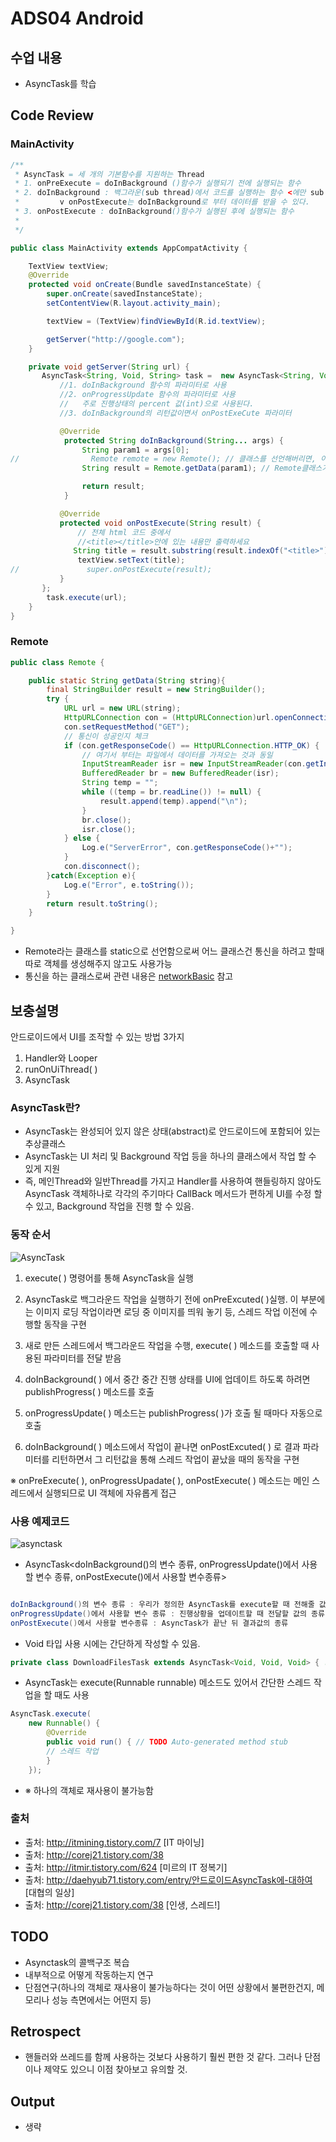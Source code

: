 # ADS04 Android

## 수업 내용

- AsyncTask를 학습

## Code Review

### MainActivity

```Java
/**
 * AsyncTask = 세 개의 기본함수를 지원하는 Thread
 * 1. onPreExecute = doInBackground ()함수가 실행되기 전에 실행되는 함수
 * 2. doInBackground : 백그라운(sub thread)에서 코드를 실행하는 함수 <에만 sub thread
 *         v onPostExecute는 doInBackground로 부터 데이터를 받을 수 있다.
 * 3. onPostExecute : doInBackground()함수가 실행된 후에 실행되는 함수
 *
 */

public class MainActivity extends AppCompatActivity {

    TextView textView;
    @Override
    protected void onCreate(Bundle savedInstanceState) {
        super.onCreate(savedInstanceState);
        setContentView(R.layout.activity_main);

        textView = (TextView)findViewById(R.id.textView);

        getServer("http://google.com");
    }

    private void getServer(String url) {
       AsyncTask<String, Void, String> task =  new AsyncTask<String, Void, String>(){
           //1. doInBackground 함수의 파라미터로 사용
           //2. onProgressUpdate 함수의 파라미터로 사용
           //   주로 진행상태의 percent 값(int)으로 사용된다.
           //3. doInBackground의 리턴값이면서 onPostExeCute 파라미터

           @Override
            protected String doInBackground(String... args) {
                String param1 = args[0];
//                Remote remote = new Remote(); // 클래스를 선언해버리면, 이중으로 메모리가 올라감.
                String result = Remote.getData(param1); // Remote클래스가 static으로 선언되어 있기때문에, 따로 객체를 생성해줄 필요가 없다.

                return result;
            }

           @Override
           protected void onPostExecute(String result) {
               // 전체 html 코드 중에서
               //<title></title>안에 있는 내용만 출력하세요
              String title = result.substring(result.indexOf("<title>")+"<title>".length(), result.indexOf("</title>"));
               textView.setText(title);
//               super.onPostExecute(result);
           }
       };
        task.execute(url);
    }
}
```

### Remote

```Java
public class Remote {

    public static String getData(String string){
        final StringBuilder result = new StringBuilder();
        try {
            URL url = new URL(string);
            HttpURLConnection con = (HttpURLConnection)url.openConnection();
            con.setRequestMethod("GET");
            // 통신이 성공인지 체크
            if (con.getResponseCode() == HttpURLConnection.HTTP_OK) {
                // 여기서 부터는 파일에서 데이터를 가져오는 것과 동일
                InputStreamReader isr = new InputStreamReader(con.getInputStream());
                BufferedReader br = new BufferedReader(isr);
                String temp = "";
                while ((temp = br.readLine()) != null) {
                    result.append(temp).append("\n");
                }
                br.close();
                isr.close();
            } else {
                Log.e("ServerError", con.getResponseCode()+"");
            }
            con.disconnect();
        }catch(Exception e){
            Log.e("Error", e.toString());
        }
        return result.toString();
    }

}

```
- Remote라는 클래스를 static으로 선언함으로써 어느 클래스건 통신을 하려고 할때 따로 객체를 생성해주지 않고도 사용가능
- 통신을 하는 클래스로써 관련 내용은 [networkBasic](https://github.com/youjisang/ADS_Android_Network.git) 참고

## 보충설명

안드로이드에서 UI를 조작할 수 있는 방법 3가지

1. Handler와 Looper 
2. runOnUiThread( )
3. AsyncTask

### AsyncTask란?

- AsyncTask는 완성되어 있지 않은 상태(abstract)로 안드로이드에 포함되어 있는 추상클래스
- AsyncTask는 UI 처리 및 Background 작업 등을 하나의 클래스에서 작업 할 수 있게 지원
- 즉, 메인Thread와 일반Thread를 가지고 Handler를 사용하여 핸들링하지 않아도 AsyncTask 객체하나로 각각의 주기마다 CallBack 메서드가 편하게 UI를 수정 할 수 있고, Background 작업을 진행 할 수 있음.


### 동작 순서

![AsyncTask](http://cfile23.uf.tistory.com/image/2420B240577D4A720F8136)

 1. execute( ) 명령어를 통해 AsyncTask을 실행

 2. AsyncTask로 백그라운드 작업을 실행하기 전에 onPreExcuted( )실행. 이 부분에는 이미지 로딩 작업이라면 로딩 중 이미지를 띄워 놓기 등, 스레드 작업 이전에 수행할 동작을 구현

 3. 새로 만든 스레드에서 백그라운드 작업을 수행, execute( ) 메소드를 호출할 때 사용된 파라미터를  전달 받음

 4. doInBackground( ) 에서 중간 중간 진행 상태를 UI에 업데이트 하도록 하려면 publishProgress( ) 메소드를 호출

 5. onProgressUpdate( ) 메소드는 publishProgress( )가 호출 될 때마다 자동으로 호출

 6. doInBackground( ) 메소드에서 작업이 끝나면 onPostExcuted( ) 로 결과 파라미터를 리턴하면서 그 리턴값을 통해 스레드 작업이 끝났을 때의 동작을 구현

※ onPreExecute( ), onProgressUpadate( ), onPostExecute( ) 메소드는 메인 스레드에서 실행되므로 UI 객체에 자유롭게 접근



### 사용 예제코드

![asynctask](https://4.bp.blogspot.com/-K_DUtYI4XQg/V4fUJRWtN6I/AAAAAAAALl8/TK9Izfszt8k_mqBJfEecqx1dcZbhqUhWQCLcB/w1200-h630-p-k-no-nu/Untitled.png)

- AsyncTask<doInBackground()의 변수 종류, onProgressUpdate()에서 사용할 변수 종류, onPostExecute()에서 사용할 변수종류>

```Java

doInBackground()의 변수 종류 : 우리가 정의한 AsyncTask를 execute할 때 전해줄 값의 종류
onProgressUpdate()에서 사용할 변수 종류 : 진행상황을 업데이트할 때 전달할 값의 종류
onPostExecute()에서 사용할 변수종류 : AsyncTask가 끝난 뒤 결과값의 종류

```
- Void 타입 사용 시에는 간단하게 작성할 수 있음.

```Java
private class DownloadFilesTask extends AsyncTask<Void, Void, Void> { ... }
```

- AsyncTask는 execute(Runnable runnable) 메소드도 있어서 간단한 스레드 작업을 할 때도 사용

```Java
AsyncTask.execute(
    new Runnable() { 
        @Override 
        public void run() { // TODO Auto-generated method stub 
        // 스레드 작업 
        } 
    });
```
- ※ 하나의 객체로 재사용이 불가능함 



### 출처

- 출처: http://itmining.tistory.com/7 [IT 마이닝]
- 출처: http://corej21.tistory.com/38
- 출처: http://itmir.tistory.com/624 [미르의 IT 정복기]
- 출처: http://daehyub71.tistory.com/entry/안드로이드AsyncTask에-대하여 [대협의 일상]
- 출처: http://corej21.tistory.com/38 [인생, 스레드!]

## TODO

- Asynctask의 콜백구조 복습
- 내부적으로 어떻게 작동하는지 연구
- 단점연구(하나의 객체로 재사용이 불가능하다는 것이 어떤 상황에서 불편한건지, 메모리나 성능 측면에서는 어떤지 등)

## Retrospect

- 핸들러와 쓰레드를 함께 사용하는 것보다 사용하기 훨씬 편한 것 같다. 그러나 단점이나 제약도 있으니 이점 찾아보고 유의할 것.

## Output
- 생략

